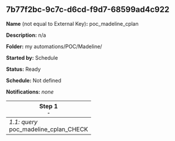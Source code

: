 ## 7b77f2bc-9c7c-d6cd-f9d7-68599ad4c922

**Name** (not equal to External Key)**:** poc_madeline_cplan

**Description:** n/a

**Folder:** my automations/POC/Madeline/

**Started by:** Schedule

**Status:** Ready

**Schedule:** Not defined

**Notifications:** _none_


| Step 1<br>_<small>-</small>_ |
| --- |
| _1.1: query_<br>poc_madeline_cplan_CHECK |
